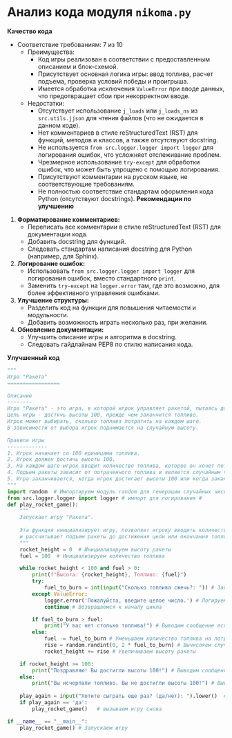# Анализ кода модуля `nikoma.py`

**Качество кода**
- Соответствие требованиям: 7 из 10
   -  Преимущества:
        - Код игры реализован в соответствии с предоставленным описанием и блок-схемой.
        - Присутствует основная логика игры: ввод топлива, расчет подъема, проверка условий победы и проигрыша.
        - Имеется обработка исключения `ValueError` при вводе данных, что предотвращает сбои при некорректном вводе.
   -  Недостатки:
        - Отсутствует использование `j_loads` или `j_loads_ns` из `src.utils.jjson` для чтения файлов (что не ожидается в данном коде).
        - Нет комментариев в стиле reStructuredText (RST) для функций, методов и классов, а также отсутствуют docstring.
        - Не используется `from src.logger.logger import logger` для логирования ошибок, что усложняет отслеживание проблем.
        - Чрезмерное использование `try-except` для обработки ошибок, что может быть упрощено с помощью логирования.
        - Присутствуют комментарии на русском языке, не соответствующие требованиям.
        - Не полностью соответствие стандартам оформления кода Python (отсутствуют docstrings).
**Рекомендации по улучшению**
1. **Форматирование комментариев:**
    - Переписать все комментарии в стиле reStructuredText (RST) для документации кода.
    - Добавить docstring для функций.
    - Следовать стандартам написания docstring для Python (например, для Sphinx).
2. **Логирование ошибок:**
    - Использовать `from src.logger.logger import logger` для логирования ошибок, вместо стандартного `print`.
    - Заменить `try-except` на `logger.error` там, где это возможно, для более эффективного управления ошибками.
3. **Улучшение структуры:**
    - Разделить код на функции для повышения читаемости и модульности.
    - Добавить возможность играть несколько раз, при желании.
4. **Обновление документации:**
    - Улучшить описание игры и алгоритма в docstring.
    - Следовать гайдлайнам PEP8 по стилю написания кода.

**Улучшенный код**
```python
"""
Игра "Ракета"
=================

Описание
--------
Игра "Ракета" - это игра, в которой игрок управляет ракетой, пытаясь достичь заданной высоты, расходуя топливо.
Цель игры - достичь высоты 100, прежде чем закончится топливо.
Игрок может выбирать, сколько топлива потратить на каждом шаге.
В зависимости от выбора игрок поднимается на случайную высоту.

Правила игры
-------------
1. Игрок начинает со 100 единицами топлива.
2. Игрок должен достичь высоты 100.
3. На каждом шаге игрок вводит количество топлива, которое он хочет потратить на подъем.
4. Подъем ракеты зависит от потраченного топлива и является случайным числом от 0 до 2*топливо.
5. Игра заканчивается, когда игрок достигает высоты 100 или когда заканчивается топливо.
"""
import random  # Импортируем модуль random для генерации случайных чисел
from src.logger.logger import logger # импорт для логирования #
def play_rocket_game():
    """
    Запускает игру "Ракета".
    
    Эта функция инициализирует игру, позволяет игроку вводить количество топлива для сжигания
    и рассчитывает подъем ракеты до достижения цели или окончания топлива.
    """
    rocket_height = 0  # Инициализируем высоту ракеты
    fuel = 100  # Инициализируем количество топлива

    while rocket_height < 100 and fuel > 0:
        print(f"Высота: {rocket_height}, Топливо: {fuel}")
        try:
            fuel_to_burn = int(input("Сколько топлива сжечь?: ")) # Запрашиваем ввод топлива от игрока
        except ValueError:
            logger.error('Пожалуйста, введите целое число.') # Логируем ошибку ввода
            continue # Возвращаемся к началу цикла

        if fuel_to_burn > fuel:
            print("У вас нет столько топлива!") # Выводим сообщение если топлива не достаточно
        else:
            fuel -= fuel_to_burn # Уменьшаем количество топлива на потраченное количество
            rise = random.randint(0, 2 * fuel_to_burn) # Вычисляем случайный подъем
            rocket_height += rise # Увеличиваем высоту ракеты

    if rocket_height >= 100:
        print("Поздравляю! Вы достигли высоты 100!") # Выводим сообщение о победе
    else:
        print("Вы исчерпали топливо. Вы не достигли высоты 100!") # Выводим сообщение о проигрыше
        
    play_again = input("Хотите сыграть еще раз? (да/нет): ").lower()  # спрашиваем пользователя о повторной игре
    if play_again == 'да':
        play_rocket_game()   # вызываем игру снова

if __name__ == "__main__":
    play_rocket_game() # Запускаем игру
```